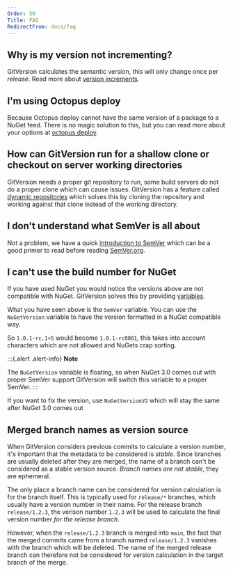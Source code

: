 ```yaml
---
Order: 50
Title: FAQ
RedirectFrom: docs/faq
---
```


## Why is my version not incrementing?

GitVersion calculates the semantic version, this will only change once per
_release_. Read more about [version increments][increments].

## I'm using Octopus deploy

Because Octopus deploy cannot have the same version of a package to a NuGet
feed. There is no magic solution to this, but you can read more about your
options at [octopus deploy][octopus].

## How can GitVersion run for a shallow clone or checkout on server working directories

GitVersion needs a proper git repository to run, some build servers do not do a
proper clone which can cause issues. GitVersion has a feature called [dynamic
repositories][dynamic-repos] which solves this by cloning the repository and
working against that clone instead of the working directory.

## I don't understand what SemVer is all about

Not a problem, we have a quick [introduction to SemVer][semver-intro] which can
be a good primer to read before reading [SemVer.org][semver].

## I can't use the build number for NuGet

If you have used NuGet you would notice the versions above are not compatible
with NuGet. GitVersion solves this by providing [variables][variables].

What you have seen above is the `SemVer` variable. You can use the
`NuGetVersion` variable to have the version formatted in a NuGet compatible way.

So `1.0.1-rc.1+5` would become `1.0.1-rc0001`, this takes into account
characters which are not allowed and NuGets crap sorting.

:::{.alert .alert-info}
**Note**

The `NuGetVersion` variable is floating, so when NuGet 3.0 comes out
with proper SemVer support GitVersion will switch this variable to a proper
SemVer.
:::

If you want to fix the version, use `NuGetVersionV2` which will stay the same
after NuGet 3.0 comes out

## Merged branch names as version source

When GitVersion considers previous commits to calculate a version number, it's
important that the metadata to be considered is _stable_. Since branches are
usually deleted after they are merged, the name of a branch can't be considered
as a stable version source. _Branch names are not stable_, they are ephemeral.

The only place a branch name can be considered for version calculation is for
the branch itself. This is typically used for `release/*` branches, which
usually have a version number in their name. For the release branch
`release/1.2.3`, the verison number `1.2.3` will be used to calculate the final
version number _for the release branch_.

However, when the `release/1.2.3` branch is merged into `main`, the fact that
the merged commits came from a branch named `release/1.2.3` vanishes with the
branch which will be deleted. The name of the merged release branch can
therefore not be considered for version calculation in the target branch of the
merge.

[dynamic-repos]: /docs/learn/dynamic-repositories
[increments]: /docs/reference/version-increments
[octopus]: /docs/reference/build-servers/octopus-deploy
[semver-intro]: /docs/learn/intro-to-semver
[semver]: https://semver.org
[variables]: /docs/reference/variables
